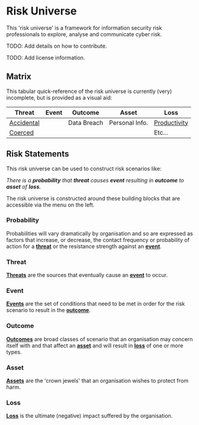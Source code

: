 # Risk Universe

This 'risk universe' is a framework for information security risk professionals to explore, analyse and communicate cyber risk.

TODO: Add details on how to contribute.

TODO: Add license information.

## Matrix

This tabular quick-reference of the risk universe is currently (very) incomplete, but is provided as a visual aid:

| Threat                                 | Event              | Outcome            | Asset              | Loss                                   |
|----------------------------------------|--------------------|--------------------|--------------------|----------------------------------------|
| [Accidental](/threat/accidental)       |                    | Data Breach        | Personal Info.     | [Productivity](/loss/productivity)     |
| [Coerced](/threat/coerced)             |                    |                    |                    | Etc...                                 |

## Risk Statements

This risk universe can be used to construct risk scenarios like:

_There is a **probability** that **threat** causes **event** resulting in **outcome** to **asset** of **loss**._

The risk universe is constructed around these building blocks that are accessible via the menu on the left.

### Probability

Probabilities will vary dramatically by organisation and so are expressed as factors that increase, or decrease, the contact frequency or probability of action for a **[threat](/threat)** or the resistance strength against an **[event](/event)**.

### Threat

**[Threats](/threat)** are the sources that eventually cause an **[event](/event)** to occur.

### Event

**[Events](/event)** are the set of conditions that need to be met in order for the risk scenario to result in the **[outcome](/outcome)**.

### Outcome

**[Outcomes](/outcome)** are broad classes of scenario that an organisation may concern itself with and that affect an **[asset](/asset)** and will result in **[loss](/loss)** of one or more types.

### Asset

**[Assets](/asset)** are the 'crown jewels' that an organisation wishes to protect from harm.

### Loss

**[Loss](/loss)** is the ultimate (negative) impact suffered by the organisation.
